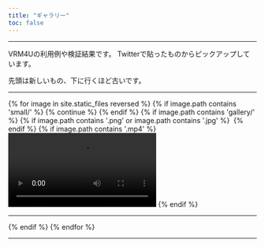 ```yaml
---
title: "ギャラリー"
toc: false
---
```


----

VRM4Uの利用例や検証結果です。
Twitterで貼ったものからピックアップしています。

先頭は新しいもの、下に行くほど古いです。

----



<style type="text/css">
<!--
video {max-width: 100%;}
-->
</style>

{% for image in site.static_files reversed %}
  {% if image.path contains 'small/' %}
    {% continue %}
  {% endif %}
  {% if image.path contains 'gallery/' %}
    {% if image.path contains '.png' or image.path contains '.jpg' %}
<a href="{{ site.baseurl }}{{ image.path }}"><img src="{{ site.baseurl }}{{ image.path | replace: 'gallery/', 'gallery/small/' | replace: '.png', '.jpg' }}" alt="" /></a>
    {% endif %}
    {% if image.path contains '.mp4' %}
<video src="{{ site.baseurl }}{{ image.path }}" controls></video>
    {% endif %}
<hr />
  {% endif %}
{% endfor %}


----
